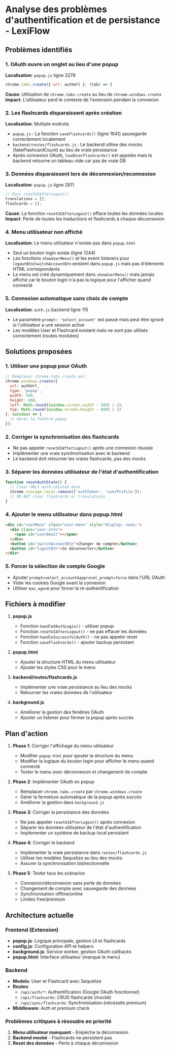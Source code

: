 # Analyse des problèmes d'authentification et de persistance - LexiFlow

## Problèmes identifiés

### 1. OAuth ouvre un onglet au lieu d'une popup
**Localisation**: `popup.js` ligne 2279
```javascript
chrome.tabs.create({ url: authUrl }, (tab) => {
```
**Cause**: Utilisation de `chrome.tabs.create` au lieu de `chrome.windows.create`
**Impact**: L'utilisateur perd le contexte de l'extension pendant la connexion

### 2. Les flashcards disparaissent après création
**Localisation**: Multiple endroits
- `popup.js` : La fonction `saveFlashcards()` (ligne 1641) sauvegarde correctement localement
- `backend/routes/flashcards.js` : Le backend utilise des mocks (fakeFlashcardCount) au lieu de vraie persistance
- Après connexion OAuth, `loadUserFlashcards()` est appelée mais le backend retourne un tableau vide car pas de vraie DB

### 3. Données disparaissent lors de déconnexion/reconnexion
**Localisation**: `popup.js` ligne 2811
```javascript
// Dans resetUIAfterLogout()
translations = [];
flashcards = [];
```
**Cause**: La fonction `resetUIAfterLogout()` efface toutes les données locales
**Impact**: Perte de toutes les traductions et flashcards à chaque déconnexion

### 4. Menu utilisateur non affiché
**Localisation**: Le menu utilisateur n'existe pas dans `popup.html`
- Seul un bouton login existe (ligne 1244)
- Les fonctions `showUserMenu()` et les event listeners pour `logoutBtn`/`switchAccountBtn` existent dans `popup.js` mais pas d'éléments HTML correspondants
- Le menu est créé dynamiquement dans `showUserMenu()` mais jamais affiché car le bouton login n'a pas la logique pour l'afficher quand connecté

### 5. Connexion automatique sans choix de compte
**Localisation**: `auth.js` backend ligne 115
- Le paramètre `prompt: 'select_account'` est passé mais peut être ignoré si l'utilisateur a une session active
- Les modèles User et Flashcard existent mais ne sont pas utilisés correctement (routes mockées)

## Solutions proposées

### 1. Utiliser une popup pour OAuth
```javascript
// Remplacer chrome.tabs.create par:
chrome.windows.create({
  url: authUrl,
  type: 'popup',
  width: 500,
  height: 600,
  left: Math.round((window.screen.width - 500) / 2),
  top: Math.round((window.screen.height - 600) / 2)
}, (window) => {
  // Gérer la fenêtre popup
});
```

### 2. Corriger la synchronisation des flashcards
- Ne pas appeler `resetUIAfterLogout()` après une connexion réussie
- Implémenter une vraie synchronisation avec le backend
- Le backend doit retourner les vraies flashcards, pas des mocks

### 3. Séparer les données utilisateur de l'état d'authentification
```javascript
function resetAuthState() {
  // Clear ONLY auth-related data
  chrome.storage.local.remove(['authToken', 'userProfile']);
  // DO NOT clear flashcards or translations
}
```

### 4. Ajouter le menu utilisateur dans popup.html
```html
<div id="userMenu" class="user-menu" style="display: none;">
  <div class="user-info">
    <span id="userEmail"></span>
  </div>
  <button id="switchAccountBtn">Changer de compte</button>
  <button id="logoutBtn">Se déconnecter</button>
</div>
```

### 5. Forcer la sélection de compte Google
- Ajouter `prompt=select_account&approval_prompt=force` dans l'URL OAuth
- Vider les cookies Google avant la connexion
- Utiliser `max_age=0` pour forcer la ré-authentification

## Fichiers à modifier

1. **popup.js**
   - Fonction `handleOAuthLogin()` - utiliser popup
   - Fonction `resetUIAfterLogout()` - ne pas effacer les données
   - Fonction `handleSuccessfulAuth()` - ne pas appeler reset
   - Fonction `saveFlashcards()` - ajouter backup persistant

2. **popup.html**
   - Ajouter la structure HTML du menu utilisateur
   - Ajouter les styles CSS pour le menu

3. **backend/routes/flashcards.js**
   - Implémenter une vraie persistance au lieu des mocks
   - Retourner les vraies données de l'utilisateur

4. **background.js**
   - Améliorer la gestion des fenêtres OAuth
   - Ajouter un listener pour fermer la popup après succès

## Plan d'action

1. **Phase 1**: Corriger l'affichage du menu utilisateur
   - Modifier `popup.html` pour ajouter la structure du menu
   - Modifier la logique du bouton login pour afficher le menu quand connecté
   - Tester le menu avec déconnexion et changement de compte

2. **Phase 2**: Implémenter OAuth en popup
   - Remplacer `chrome.tabs.create` par `chrome.windows.create`
   - Gérer la fermeture automatique de la popup après succès
   - Améliorer la gestion dans `background.js`

3. **Phase 3**: Corriger la persistance des données
   - Ne pas appeler `resetUIAfterLogout()` après connexion
   - Séparer les données utilisateur de l'état d'authentification
   - Implémenter un système de backup local persistant

4. **Phase 4**: Corriger le backend
   - Implémenter la vraie persistance dans `routes/flashcards.js`
   - Utiliser les modèles Sequelize au lieu des mocks
   - Assurer la synchronisation bidirectionnelle

5. **Phase 5**: Tester tous les scénarios
   - Connexion/déconnexion sans perte de données
   - Changement de compte avec sauvegarde des données
   - Synchronisation offline/online
   - Limites free/premium

## Architecture actuelle

### Frontend (Extension)
- **popup.js**: Logique principale, gestion UI et flashcards
- **config.js**: Configuration API et helpers
- **background.js**: Service worker, gestion OAuth callbacks
- **popup.html**: Interface utilisateur (manque le menu)

### Backend
- **Models**: User et Flashcard avec Sequelize
- **Routes**: 
  - `/api/auth/*`: Authentification (Google OAuth fonctionnel)
  - `/api/flashcards`: CRUD flashcards (mocké)
  - `/api/sync/flashcards`: Synchronisation (nécessite premium)
- **Middleware**: Auth et premium check

### Problèmes critiques à résoudre en priorité
1. **Menu utilisateur manquant** - Empêche la déconnexion
2. **Backend mocké** - Flashcards ne persistent pas
3. **Reset des données** - Perte à chaque déconnexion